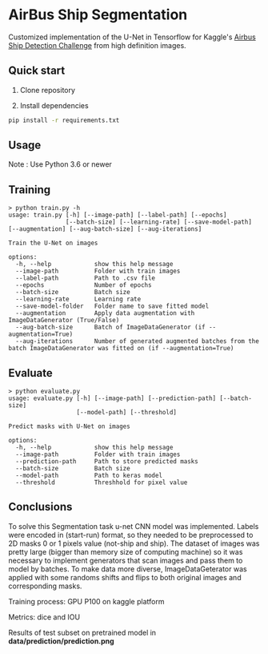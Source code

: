# AirBus Ship Segmentation
Customized implementation of the U-Net in Tensorflow for Kaggle's [Airbus Ship Detection Challenge](https://www.kaggle.com/competitions/airbus-ship-detection) from high definition images.

## Quick start

1. Clone repository

2. Install dependencies
```bash
pip install -r requirements.txt
```

## **Usage**
Note : Use Python 3.6 or newer

## Training

```console
> python train.py -h
usage: train.py [-h] [--image-path] [--label-path] [--epochs]
                [--batch-size] [--learning-rate] [--save-model-path] [--augmentation] [--aug-batch-size] [--aug-iterations]

Train the U-Net on images

options:
  -h, --help            show this help message
  --image-path          Folder with train images
  --label-path          Path to .csv file
  --epochs              Number of epochs
  --batch-size          Batch size
  --learning-rate       Learning rate
  --save-model-folder   Folder name to save fitted model
  --augmentation        Apply data augmentation with ImageDataGenerator (True/False)
  --aug-batch-size      Batch of ImageDataGenerator (if --augmentation=True)
  --aug-iterations      Number of generated augmented batches from the batch ImageDataGenerator was fitted on (if --augmentation=True)
```

## Evaluate

```console
> python evaluate.py 
usage: evaluate.py [-h] [--image-path] [--prediction-path] [--batch-size]
                   [--model-path] [--threshold]

Predict masks with U-Net on images

options:
  -h, --help            show this help message
  --image-path          Folder with train images
  --prediction-path     Path to store predicted masks
  --batch-size          Batch size
  --model-path          Path to keras model
  --threshold           Threshhold for pixel value
```

## Conclusions
To solve this Segmentation task u-net CNN model was implemented. Labels were encoded in (start-run) format, so they needed to be preprocessed to 2D masks 0 or 1 pixels value (not-ship and ship). The dataset of images was pretty large (bigger than memory size of computing machine) so it was necessary to implement generators that scan images and pass them to model by batches. To make data more diverse, ImageDataGeterator was applied with some randoms shifts and flips to both original images and corresponding masks.  

Training process: GPU P100 on kaggle platform  

Metrics: dice and IOU

Results of test subset on pretrained model in **data/prediction/prediction.png**
